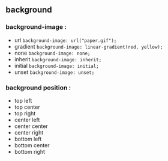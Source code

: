 ## background
### background-image :
- url
`background-image: url("paper.gif");`
- gradient
`background-image: linear-gradient(red, yellow);`
- none
`background-image: none;`
- inherit
`background-image: inherit;`
- initial
`background-image: initial;`
- unset
`background-image: unset;`

### background position :
- top left
- top center
- top right
- center left
- center center 
- center right
- bottom left
- bottom center
- bottom right
